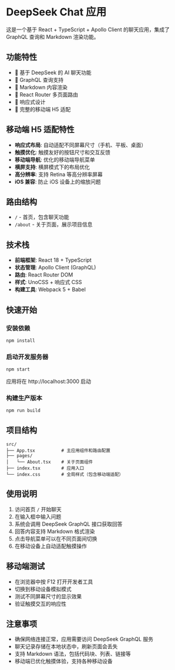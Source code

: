 # DeepSeek Chat 应用

这是一个基于 React + TypeScript + Apollo Client 的聊天应用，集成了 GraphQL 查询和 Markdown 渲染功能。

## 功能特性

- 💬 基于 DeepSeek 的 AI 聊天功能
- 🔄 GraphQL 查询支持
- 📝 Markdown 内容渲染
- 🚀 React Router 多页面路由
- 🎨 响应式设计
- 📱 完整的移动端 H5 适配

## 移动端 H5 适配特性

- **响应式布局**: 自动适配不同屏幕尺寸（手机、平板、桌面）
- **触摸优化**: 触摸友好的按钮尺寸和交互反馈
- **移动端导航**: 优化的移动端导航菜单
- **横屏支持**: 横屏模式下的布局优化
- **高分辨率**: 支持 Retina 等高分辨率屏幕
- **iOS 兼容**: 防止 iOS 设备上的缩放问题

## 路由结构

- `/` - 首页，包含聊天功能
- `/about` - 关于页面，展示项目信息

## 技术栈

- **前端框架**: React 18 + TypeScript
- **状态管理**: Apollo Client (GraphQL)
- **路由**: React Router DOM
- **样式**: UnoCSS + 响应式 CSS
- **构建工具**: Webpack 5 + Babel

## 快速开始

### 安装依赖

```bash
npm install
```

### 启动开发服务器

```bash
npm start
```

应用将在 http://localhost:3000 启动

### 构建生产版本

```bash
npm run build
```

## 项目结构

```
src/
├── App.tsx          # 主应用组件和路由配置
├── pages/
│   └── About.tsx    # 关于页面组件
├── index.tsx        # 应用入口
└── index.css        # 全局样式（包含移动端适配）
```

## 使用说明

1. 访问首页 `/` 开始聊天
2. 在输入框中输入问题
3. 系统会调用 DeepSeek GraphQL 接口获取回答
4. 回答内容支持 Markdown 格式渲染
5. 点击导航菜单可以在不同页面间切换
6. 在移动设备上自动适配触摸操作

## 移动端测试

- 在浏览器中按 F12 打开开发者工具
- 切换到移动设备模拟模式
- 测试不同屏幕尺寸的显示效果
- 验证触摸交互的响应性

## 注意事项

- 确保网络连接正常，应用需要访问 DeepSeek GraphQL 服务
- 聊天记录存储在本地状态中，刷新页面会丢失
- 支持 Markdown 语法，包括代码块、列表、链接等
- 移动端已优化触摸体验，支持各种移动设备
